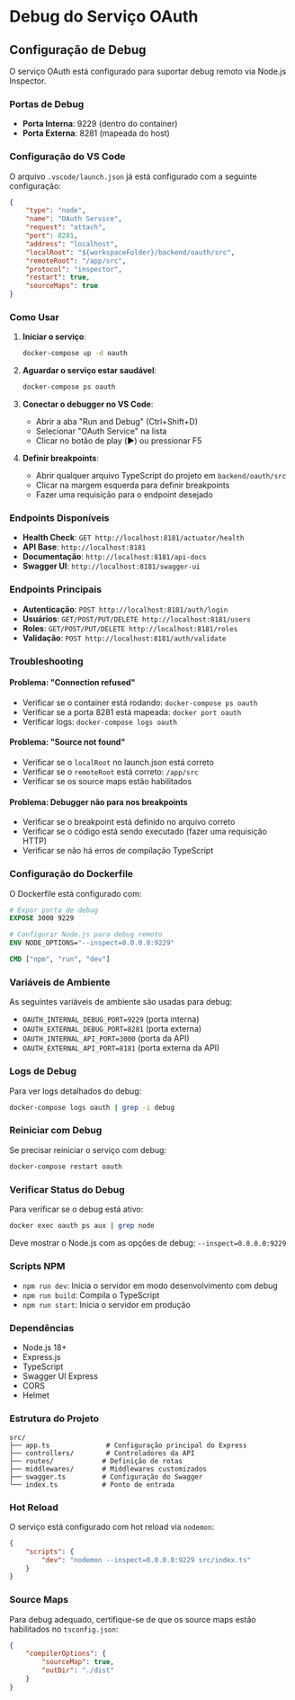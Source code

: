 # Debug do Serviço OAuth

## Configuração de Debug

O serviço OAuth está configurado para suportar debug remoto via Node.js Inspector.

### Portas de Debug

- **Porta Interna**: 9229 (dentro do container)
- **Porta Externa**: 8281 (mapeada do host)

### Configuração do VS Code

O arquivo `.vscode/launch.json` já está configurado com a seguinte configuração:

```json
{
    "type": "node",
    "name": "OAuth Service",
    "request": "attach",
    "port": 8281,
    "address": "localhost",
    "localRoot": "${workspaceFolder}/backend/oauth/src",
    "remoteRoot": "/app/src",
    "protocol": "inspector",
    "restart": true,
    "sourceMaps": true
}
```

### Como Usar

1. **Iniciar o serviço**:
   ```bash
   docker-compose up -d oauth
   ```

2. **Aguardar o serviço estar saudável**:
   ```bash
   docker-compose ps oauth
   ```

3. **Conectar o debugger no VS Code**:
   - Abrir a aba "Run and Debug" (Ctrl+Shift+D)
   - Selecionar "OAuth Service" na lista
   - Clicar no botão de play (▶️) ou pressionar F5

4. **Definir breakpoints**:
   - Abrir qualquer arquivo TypeScript do projeto em `backend/oauth/src`
   - Clicar na margem esquerda para definir breakpoints
   - Fazer uma requisição para o endpoint desejado

### Endpoints Disponíveis

- **Health Check**: `GET http://localhost:8181/actuator/health`
- **API Base**: `http://localhost:8181`
- **Documentação**: `http://localhost:8181/api-docs`
- **Swagger UI**: `http://localhost:8181/swagger-ui`

### Endpoints Principais

- **Autenticação**: `POST http://localhost:8181/auth/login`
- **Usuários**: `GET/POST/PUT/DELETE http://localhost:8181/users`
- **Roles**: `GET/POST/PUT/DELETE http://localhost:8181/roles`
- **Validação**: `POST http://localhost:8181/auth/validate`

### Troubleshooting

#### Problema: "Connection refused"
- Verificar se o container está rodando: `docker-compose ps oauth`
- Verificar se a porta 8281 está mapeada: `docker port oauth`
- Verificar logs: `docker-compose logs oauth`

#### Problema: "Source not found"
- Verificar se o `localRoot` no launch.json está correto
- Verificar se o `remoteRoot` está correto: `/app/src`
- Verificar se os source maps estão habilitados

#### Problema: Debugger não para nos breakpoints
- Verificar se o breakpoint está definido no arquivo correto
- Verificar se o código está sendo executado (fazer uma requisição HTTP)
- Verificar se não há erros de compilação TypeScript

### Configuração do Dockerfile

O Dockerfile está configurado com:

```dockerfile
# Expor porta de debug
EXPOSE 3000 9229

# Configurar Node.js para debug remoto
ENV NODE_OPTIONS="--inspect=0.0.0.0:9229"

CMD ["npm", "run", "dev"]
```

### Variáveis de Ambiente

As seguintes variáveis de ambiente são usadas para debug:

- `OAUTH_INTERNAL_DEBUG_PORT=9229` (porta interna)
- `OAUTH_EXTERNAL_DEBUG_PORT=8281` (porta externa)
- `OAUTH_INTERNAL_API_PORT=3000` (porta da API)
- `OAUTH_EXTERNAL_API_PORT=8181` (porta externa da API)

### Logs de Debug

Para ver logs detalhados do debug:

```bash
docker-compose logs oauth | grep -i debug
```

### Reiniciar com Debug

Se precisar reiniciar o serviço com debug:

```bash
docker-compose restart oauth
```

### Verificar Status do Debug

Para verificar se o debug está ativo:

```bash
docker exec oauth ps aux | grep node
```

Deve mostrar o Node.js com as opções de debug: `--inspect=0.0.0.0:9229`

### Scripts NPM

- `npm run dev`: Inicia o servidor em modo desenvolvimento com debug
- `npm run build`: Compila o TypeScript
- `npm run start`: Inicia o servidor em produção

### Dependências

- Node.js 18+
- Express.js
- TypeScript
- Swagger UI Express
- CORS
- Helmet

### Estrutura do Projeto

```
src/
├── app.ts              # Configuração principal do Express
├── controllers/        # Controladores da API
├── routes/            # Definição de rotas
├── middlewares/       # Middlewares customizados
├── swagger.ts         # Configuração do Swagger
└── index.ts           # Ponto de entrada
```

### Hot Reload

O serviço está configurado com hot reload via `nodemon`:

```json
{
    "scripts": {
        "dev": "nodemon --inspect=0.0.0.0:9229 src/index.ts"
    }
}
```

### Source Maps

Para debug adequado, certifique-se de que os source maps estão habilitados no `tsconfig.json`:

```json
{
    "compilerOptions": {
        "sourceMap": true,
        "outDir": "./dist"
    }
}
``` 